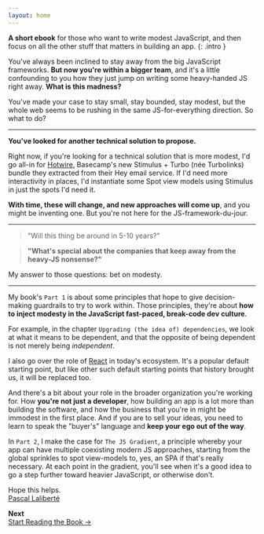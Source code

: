 ```yaml
---
layout: home
---
```


**A short ebook** for those who want to write modest JavaScript, and then focus on all the other stuff that matters in building an app.
{: .intro }

You've always been inclined to stay away from the big JavaScript frameworks. **But now you're within a bigger team**, and it's a little confounding to you how they just jump on writing some heavy-handed JS right away. **What is this madness?**

You've made your case to stay small, stay bounded, stay modest, but the whole web seems to be rushing in the same JS-for-everything direction. So what to do?

---

**You've looked for another technical solution to propose.**

Right now, if you're looking for a technical solution that is more modest, I'd go all-in for [Hotwire][hotwire], Basecamp's new Stimulus + Turbo (née Turbolinks) bundle they extracted from their Hey email service. If I'd need more interactivity in places, I'd instantiate some Spot view models using Stimulus in just the spots I'd need it.

[hotwire]: https://hotwire.dev

**With time, these will change, and new approaches will come up**, and you might be inventing one. But you're not here for the JS-framework-du-jour.

---

> "Will this thing be around in 5-10 years?"

> **"What's special about the companies that keep away from the heavy-JS nonsense?"**

My answer to those questions: bet on modesty.

---

My book's `Part 1` is about some principles that hope to give decision-making guardrails to try to work within. Those principles, they're about **how to inject modesty in the JavaScript fast-paced, break-code dev culture**.

For example, in the chapter `Upgrading (the idea of) dependencies`, we look at what it means to be dependent, and that the opposite of being dependent is not merely being _independent_.

I also go over the role of [React][react] in today's ecosystem. It's a popular default starting point, but like other such default starting points that history brought us, it will be replaced too.

[react]: https://reactjs.org

And there's a bit about your role in the broader organization you're working for. How **you're not just a developer**, how building an app is a lot more than building the software, and how the business that you're in might be immodest in the first place. And if you are to sell your ideas, you need to learn to speak the "buyer's" language and **keep your ego out of the way**.

In `Part 2`, I make the case for `The JS Gradient`, a principle whereby your app can have multiple coexisting modern JS approaches, starting from the global sprinkles to spot view-models to, yes, an SPA if that's really necessary. At each point in the gradient, you'll see when it's a good idea to go a step further toward heavier JavaScript, or otherwise don't.

Hope this helps.  
[Pascal Laliberté][me]

[me]: /book/part-2/about-the-author/

<div class="book-next-link-wrapper">
  <strong>Next</strong><br>
  <a class="book-next-link text-link"
     href="/book">
    <span class="book-next-link-title">Start Reading the Book →</span>
  </a>
</div>
